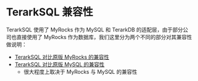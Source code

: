 # TerarkSQL 兼容性

TerarkSQL 使用了 MyRocks 作为 MySQL 和 TerarkDB 的适配层，由于部分公司也直接使用了 MyRocks 作为数据库，我们这里分为两个不同的部分对其兼容性做说明：

- [TerarkSQL 对比原版 MyRocks 的兼容性](compatibility_myrocks_v2.md)
- [TerarkSQL 对比原版 MySQL 的兼容性](compatibility_mysql.md)
  - 很大程度上取决于 MyRocks 与 MySQL 的兼容性
